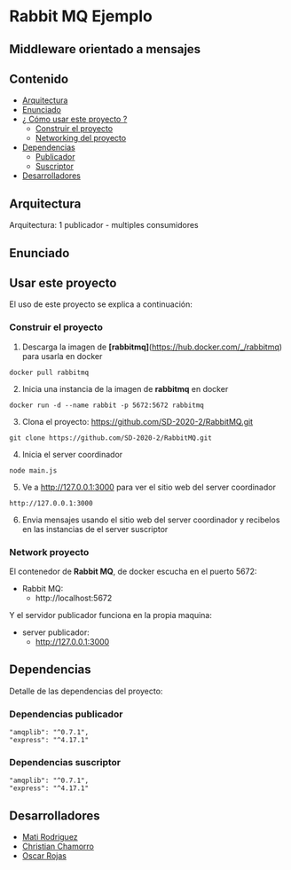 # Rabbit MQ Ejemplo

## Middleware orientado a mensajes

## Contenido

- [Arquitectura](#arquitectura)
- [Enunciado](#enunciado)
- [¿ Cómo usar este proyecto ?](#usar-este-proyecto)
  - [Construir el proyecto](#construir-el-proyecto)
  - [Networking del proyecto](#network-proyecto)
- [Dependencias](#dependencias)
  - [Publicador](#dependencias-publicador)
  - [Suscriptor](#dependencias-suscriptor)
- [Desarrolladores](#desarrolladores)

## Arquitectura

Arquitectura: 1 publicador - multiples consumidores

## Enunciado

## Usar este proyecto

El uso de este proyecto se explica a continuación:

### Construir el proyecto

1. Descarga la imagen de **[rabbitmq]**(https://hub.docker.com/_/rabbitmq) para usarla en docker

```
docker pull rabbitmq
```

2. Inicia una instancia de la imagen de **rabbitmq** en docker

```
docker run -d --name rabbit -p 5672:5672 rabbitmq
```

3. Clona el proyecto: https://github.com/SD-2020-2/RabbitMQ.git

```
git clone https://github.com/SD-2020-2/RabbitMQ.git
```

4. Inicia el server coordinador

```
node main.js
```

5. Ve a http://127.0.0.1:3000 para ver el sitio web del server coordinador

```
http://127.0.0.1:3000
```

6. Envia mensajes usando el sitio web del server coordinador y recibelos en las instancias de el server suscriptor

### Network proyecto

El contenedor de **Rabbit MQ**, de docker escucha en el puerto 5672:

- Rabbit MQ:
  - http://localhost:5672

Y el servidor publicador funciona en la propia maquina:

- server publicador:
  - http://127.0.0.1:3000

## Dependencias

Detalle de las dependencias del proyecto:

### Dependencias publicador

```
"amqplib": "^0.7.1",
"express": "^4.17.1"
```

### Dependencias suscriptor

```
"amqplib": "^0.7.1",
"express": "^4.17.1"
```

## Desarrolladores

- [Mati Rodriguez](https://github.com/limarosa29)
- [Christian Chamorro](https://github.com/cris2014971130)
- [Oscar Rojas](https://github.com/augusticor)
